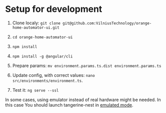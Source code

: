 # Setup for development

1. Clone localy: ``git clone git@github.com:VilniusTechnology/orange-home-automator-ui.git``

2. ``cd orange-home-automator-ui``

3. ``npm install``

4. ``npm install -g @angular/cli``

5. Prepare params: ``mv environment.params.ts.dist environment.params.ts``

6. Update config, with correct values: ``nano src/environments/environment.ts``.

7. Test it: ``ng serve --ssl``

In some cases, using emulator instead of real hardware might be needed. In this case You should launch tangerine-nest in [emulated mode](https://github.com/VilniusTechnology/tangerine-nest).
